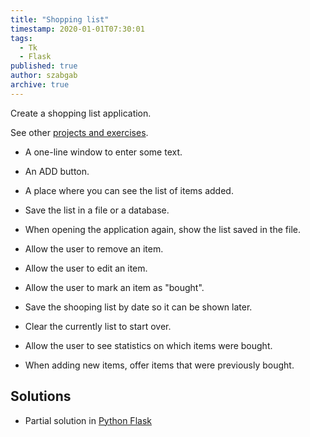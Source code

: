 ```yaml
---
title: "Shopping list"
timestamp: 2020-01-01T07:30:01
tags:
  - Tk
  - Flask
published: true
author: szabgab
archive: true
---
```



Create a shopping list application.

See other [projects and exercises](/exercises).



* A one-line window to enter some text.
* An ADD button.
* A place where you can see the list of items added.

* Save the list in a file or a database.
* When opening the application again, show the list saved in the file.

* Allow the user to remove an item.
* Allow the user to edit an item.
* Allow the user to mark an item as "bought".

* Save the shooping list by date so it can be shown later.
* Clear the currently list to start over.
* Allow the user to see statistics on which items were bought.
* When adding new items, offer items that were previously bought.


## Solutions
* Partial solution in [Python Flask](https://github.com/szabgab/shopping-list)

